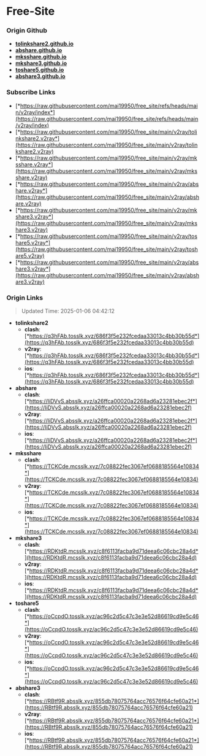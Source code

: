 # Free-Site

### Origin Github

- [**tolinkshare2.github.io**](https://github.com/tolinkshare2/tolinkshare2.github.io)
- [**abshare.github.io**](https://github.com/abshare/abshare.github.io)
- [**mksshare.github.io**](https://github.com/mksshare/mksshare.github.io)
- [**mkshare3.github.io**](https://github.com/mkshare3/mkshare3.github.io)
- [**toshare5.github.io**](https://github.com/toshare5/toshare5.github.io)
- [**abshare3.github.io**](https://github.com/abshare3/abshare3.github.io)

### Subscribe Links

- [*https://raw.githubusercontent.com/mai19950/free_site/refs/heads/main/v2ray/index*](https://raw.githubusercontent.com/mai19950/free_site/refs/heads/main/v2ray/index)
- [*https://raw.githubusercontent.com/mai19950/free_site/main/v2ray/tolinkshare2.v2ray*](https://raw.githubusercontent.com/mai19950/free_site/main/v2ray/tolinkshare2.v2ray)
- [*https://raw.githubusercontent.com/mai19950/free_site/main/v2ray/mksshare.v2ray*](https://raw.githubusercontent.com/mai19950/free_site/main/v2ray/mksshare.v2ray)
- [*https://raw.githubusercontent.com/mai19950/free_site/main/v2ray/abshare.v2ray*](https://raw.githubusercontent.com/mai19950/free_site/main/v2ray/abshare.v2ray)
- [*https://raw.githubusercontent.com/mai19950/free_site/main/v2ray/mkshare3.v2ray*](https://raw.githubusercontent.com/mai19950/free_site/main/v2ray/mkshare3.v2ray)
- [*https://raw.githubusercontent.com/mai19950/free_site/main/v2ray/toshare5.v2ray*](https://raw.githubusercontent.com/mai19950/free_site/main/v2ray/toshare5.v2ray)
- [*https://raw.githubusercontent.com/mai19950/free_site/main/v2ray/abshare3.v2ray*](https://raw.githubusercontent.com/mai19950/free_site/main/v2ray/abshare3.v2ray)

### Origin Links

> Updated Time: 2025-01-06 04:42:12

- **tolinkshare2**
  - **clash**: [*https://q3hFAb.tosslk.xyz/686f3f5e232fcedaa33013c4bb30b55d*](https://q3hFAb.tosslk.xyz/686f3f5e232fcedaa33013c4bb30b55d)
  - **v2ray**: [*https://q3hFAb.tosslk.xyz/686f3f5e232fcedaa33013c4bb30b55d*](https://q3hFAb.tosslk.xyz/686f3f5e232fcedaa33013c4bb30b55d)
  - **ios**: [*https://q3hFAb.tosslk.xyz/686f3f5e232fcedaa33013c4bb30b55d*](https://q3hFAb.tosslk.xyz/686f3f5e232fcedaa33013c4bb30b55d)
- **abshare**
  - **clash**: [*https://IiDVvS.absslk.xyz/a26ffca00020a2268ad6a23281ebec2f*](https://IiDVvS.absslk.xyz/a26ffca00020a2268ad6a23281ebec2f)
  - **v2ray**: [*https://IiDVvS.absslk.xyz/a26ffca00020a2268ad6a23281ebec2f*](https://IiDVvS.absslk.xyz/a26ffca00020a2268ad6a23281ebec2f)
  - **ios**: [*https://IiDVvS.absslk.xyz/a26ffca00020a2268ad6a23281ebec2f*](https://IiDVvS.absslk.xyz/a26ffca00020a2268ad6a23281ebec2f)
- **mksshare**
  - **clash**: [*https://TCKCde.mcsslk.xyz/7c08822fec3067ef0688185564e10834*](https://TCKCde.mcsslk.xyz/7c08822fec3067ef0688185564e10834)
  - **v2ray**: [*https://TCKCde.mcsslk.xyz/7c08822fec3067ef0688185564e10834*](https://TCKCde.mcsslk.xyz/7c08822fec3067ef0688185564e10834)
  - **ios**: [*https://TCKCde.mcsslk.xyz/7c08822fec3067ef0688185564e10834*](https://TCKCde.mcsslk.xyz/7c08822fec3067ef0688185564e10834)
- **mkshare3**
  - **clash**: [*https://RDKtdR.mcsslk.xyz/c8f6113facba9d71deea6c06cbc28a4d*](https://RDKtdR.mcsslk.xyz/c8f6113facba9d71deea6c06cbc28a4d)
  - **v2ray**: [*https://RDKtdR.mcsslk.xyz/c8f6113facba9d71deea6c06cbc28a4d*](https://RDKtdR.mcsslk.xyz/c8f6113facba9d71deea6c06cbc28a4d)
  - **ios**: [*https://RDKtdR.mcsslk.xyz/c8f6113facba9d71deea6c06cbc28a4d*](https://RDKtdR.mcsslk.xyz/c8f6113facba9d71deea6c06cbc28a4d)
- **toshare5**
  - **clash**: [*https://oCcpdO.tosslk.xyz/ac96c2d5c47c3e3e52d86619cd9e5c46*](https://oCcpdO.tosslk.xyz/ac96c2d5c47c3e3e52d86619cd9e5c46)
  - **v2ray**: [*https://oCcpdO.tosslk.xyz/ac96c2d5c47c3e3e52d86619cd9e5c46*](https://oCcpdO.tosslk.xyz/ac96c2d5c47c3e3e52d86619cd9e5c46)
  - **ios**: [*https://oCcpdO.tosslk.xyz/ac96c2d5c47c3e3e52d86619cd9e5c46*](https://oCcpdO.tosslk.xyz/ac96c2d5c47c3e3e52d86619cd9e5c46)
- **abshare3**
  - **clash**: [*https://RBtf9R.absslk.xyz/855db78075764acc76576f64cfe60a21*](https://RBtf9R.absslk.xyz/855db78075764acc76576f64cfe60a21)
  - **v2ray**: [*https://RBtf9R.absslk.xyz/855db78075764acc76576f64cfe60a21*](https://RBtf9R.absslk.xyz/855db78075764acc76576f64cfe60a21)
  - **ios**: [*https://RBtf9R.absslk.xyz/855db78075764acc76576f64cfe60a21*](https://RBtf9R.absslk.xyz/855db78075764acc76576f64cfe60a21)
